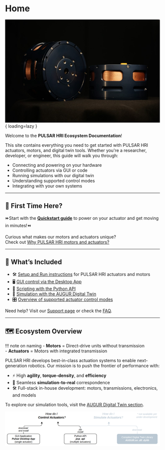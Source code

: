 # Home

![Pulsar](assets/images/P98_01.jpg){ loading=lazy }

Welcome to the **PULSAR HRI Ecosystem Documentation**!

This site contains everything you need to get started with PULSAR HRI actuators, motors, and digital twin tools. Whether you're a researcher, developer, or engineer, this guide will walk you through:

- Connecting and powering on your hardware  
- Controlling actuators via GUI or code  
- Running simulations with our digital twin  
- Understanding supported control modes  
- Integrating with your own systems  

---

## 🚀 First Time Here?

⏩Start with the [**Quickstart guide**](quickstart.md) to power on your actuator and get moving in minutes!⏪

Curious what makes our motors and actuators unique?  
Check out [Why PULSAR HRI motors and actuators?](why_pulsar.md)

---

## 🧰 What’s Included

- 🛠️ [Setup and Run instructions](quickstart.md) for PULSAR HRI actuators and motors  
- 🖥️ [GUI control via the Desktop App](gui.md)  
- 🐍 [Scripting with the Python API](python_api/install_python_api.md)  
- 🧠 [Simulation with the AUGUR Digital Twin](digital_twin/digital_twin.md)  
- 🎛️ [Overview of supported actuator control modes](control/00-control-modes-overview.md)  

Need help? Visit our [Support page](support.md) or check the [FAQ](faq.md).

---

## 🗺️ Ecosystem Overview

!!! note on naming
    - **Motors** = Direct-drive units without transmission  
    - **Actuators** = Motors with integrated transmission

PULSAR HRI develops best-in-class actuation systems to enable next-generation robotics. Our mission is to push the frontier of performance with:

- ⚡ High **agility**, **torque-density**, and **efficiency**  
- 🧩 Seamless **simulation-to-real** correspondence  
- 🛠️ Full-stack in-house development: motors, transmissions, electronics, and models

To explore our simulation tools, visit the [AUGUR Digital Twin section](digital_twin/digital_twin.md).

![High-level ecosystem diagram](assets/images/high_level_diagram.png)
